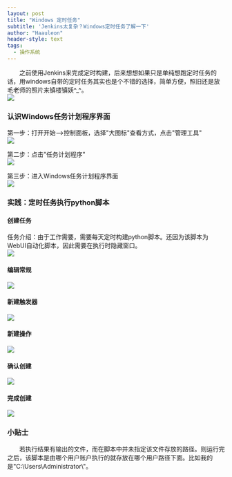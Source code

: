 ```yaml
---
layout: post
title: "Windows 定时任务"
subtitle: 'Jenkins太复杂？Windows定时任务了解一下'
author: "Haauleon"
header-style: text
tags:
  - 操作系统
---
```


&emsp;&emsp;之前使用Jenkins来完成定时构建，后来想想如果只是单纯想跑定时任务的话，用windows自带的定时任务其实也是个不错的选择，简单方便，照旧还是放毛老师的照片来镇楼镇妖&#94;&#95;&#94;。      
![](\img\in-post\post-windows\2018-11-19-WindowsCrontab-1.gif)




### 认识Windows任务计划程序界面
第一步：打开开始&#45;&#45;&#62;控制面板，选择&#34;大图标&#34;查看方式，点击&#34;管理工具&#34;        
![](\img\in-post\post-windows\2018-11-19-WindowsCrontab-1.jpg)      

第二步：点击&#34;任务计划程序&#34;       
![](\img\in-post\post-windows\2018-11-19-WindowsCrontab-2.jpg)      

第三步：进入Windows任务计划程序界面       
![](\img\in-post\post-windows\2018-11-19-WindowsCrontab-3.jpg)


### 实践：定时任务执行python脚本
#### 创建任务
任务介绍：由于工作需要，需要每天定时构建python脚本。还因为该脚本为WebUI自动化脚本，因此需要在执行时隐藏窗口。        
![](\img\in-post\post-windows\2018-11-19-WindowsCrontab-4.jpg)        

#### 编辑常规
![](\img\in-post\post-windows\2018-11-19-WindowsCrontab-5.jpg)

#### 新建触发器
![](\img\in-post\post-windows\2018-11-19-WindowsCrontab-6.jpg)

#### 新建操作
![](\img\in-post\post-windows\2018-11-19-WindowsCrontab-7.jpg)

#### 确认创建
![](\img\in-post\post-windows\2018-11-19-WindowsCrontab-9.jpg)

#### 完成创建
![](\img\in-post\post-windows\2018-11-19-WindowsCrontab-10.jpg)

### 小贴士
&emsp;&emsp;若执行结果有输出的文件，而在脚本中并未指定该文件存放的路径。则运行完之后，该脚本是由哪个用户账户执行的就存放在哪个用户路径下面。比如我的是&#34;C&#58;&#92;Users&#92;Administrator&#92;&#34;。
